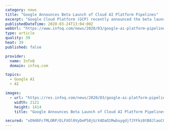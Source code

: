 ```yaml
---
category: news
title: "Google Announces Beta Launch of Cloud AI Platform Pipelines"
excerpt: "Google Cloud Platform (GCP) recently announced the beta launch of Cloud AI Platform Pipelines, a new product for automating and managing machine learning (ML) workflows, which leverages the open-source technologies TensorFlow Extended (TFX) and Kubeflow Pipelines (KFP). In a recent blog post, product manager Anusha Ramesh and developer advocate ..."
publishedDateTime: 2020-03-24T13:04:00Z
webUrl: "https://www.infoq.com/news/2020/03/google-ai-platform-pipelines/"
type: article
quality: 39
heat: 39
published: false

provider:
  name: InfoQ
  domain: infoq.com

topics:
  - Google AI
  - AI

images:
  - url: "https://res.infoq.com/news/2020/03/google-ai-platform-pipelines/en/headerimage/google-ai-platform-pipelines-1584896729256.jpg"
    width: 2121
    height: 1414
    title: "Google Announces Beta Launch of Cloud AI Platform Pipelines"

secured: "vO9d6FcfMLORP/ELFXOl0VyDeP58jU/X4DaO1MwbuygdjfJYFkz0tB8JlaoC0wbbZiUy6Z3gpBxqEuBr6Ef5XtqLR/yWGM+tD8dBueJbK2/qF7BEqiDuQSo6w/eSSJUoreVUHbMEjFEqR+HME3GdUpoFGn1odNJXrNbBtTrcfaRX0wY9XXnktQ4BZ+oZHtoWzm8dfxBE9+ROruNYMGTrQMaOLHFQ8xhS+8yq0JOfMxzWRNfTOVfwGDGi5h+smEmos2wYc6Wgus/+g4B7CIG3rlUNS4LQTmgtPqGBbup9Ww8NFtu8c8TpUBalyy3KoQ46;YXgtLscjSv65o5rAQ1KCFQ=="
---
```


